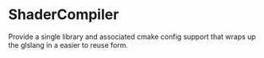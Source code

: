 # ShaderCompiler
Provide a single library and associated cmake config support that wraps up the glslang in a easier to reuse form.
